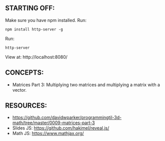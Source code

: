 ## STARTING OFF:

Make sure you have npm installed.
Run:
```
npm install http-server -g
```

Run:
```
http-server
```

View at: http://localhost:8080/

## CONCEPTS:

* Matrices Part 3: Multiplying two matrices and multiplying a matrix with a vector.

## RESOURCES:

* https://github.com/davidwparker/programmingtil-3d-math/tree/master/0009-matrices-part-3
* Slides JS: https://github.com/hakimel/reveal.js/
* Math JS: https://www.mathjax.org/

